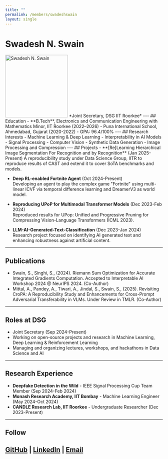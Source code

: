 ```yaml
---
title: ""
permalink: /members/swadeshswain
layout: single
---
```

# Swadesh N. Swain
<img src="{{ site.baseurl }}/assets/images/members/y24/swadesh.png" width="200" height="200" alt="Swadesh N. Swain">
*Joint Secretary, DSG IIT Roorkee*
---
## Education  
- **B.Tech**, Electronics and Communication Engineering with Mathematics Minor, IIT Roorkee (2022–2026)  
- Puna International School, Ahmedabad, Gujarat (2020-2022) - GPA: 96.4/100%
---
## Research Interests  
- Machine Learning & Deep Learning
- Interpretability in AI Models
- Signal Processing
- Computer Vision
- Synthetic Data Generation
- Image Processing and Compression
---
## Projects  
- **[Re]Learning Hierarchical Image Segmentation For Recognition and by Recognition** (Jan 2025-Present)  
  A reproducibility study under Data Science Group, IITR to reproduce results of CAST and extend it to cover SoTA benchmarks and models.
  
- **Deep RL-enabled Fortnite Agent** (Oct 2024-Present)  
  Developing an agent to play the complex game "Fortnite" using multi-linear ICVF via temporal difference learning and DreamerV3 as world model.
  
- **Reproducing UPoP for Multimodal Transformer Models** (Dec 2023-Feb 2024)  
  Reproduced results for UPop: Unified and Progressive Pruning for Compressing Vision-Language Transformers (ICML 2023).
  
- **LLM-AI-Generated-Text-Classification** (Dec 2023-Jan 2024)  
  Research project focused on identifying AI generated text and enhancing robustness against artificial content.
---
## Publications  
- Swain, S., Singhi, S., (2024). Riemann Sum Optimization for Accurate Integrated Gradients Computation. Accepted to Interpretable AI Workshop 2024 @ NeurIPS 2024. (Co-Author)
- Mittal, A., Pandey, A., Tiwari, A., Jindal, S., Swain, S., (2025). Revisiting CroPA: A Reproducibility Study and Enhancements for Cross-Prompt Adversarial Transferability in VLMs. Under Review in TMLR. (Co-Author)
---
## Roles at DSG  
- Joint Secretary (Sep 2024-Present)
- Working on open-source projects and research in Machine Learning, Deep Learning & Reinforcement Learning
- Managing and organizing lectures, workshops, and hackathons in Data Science and AI
---
## Research Experience
- **Deepfake Detection in the Wild** - IEEE Signal Processing Cup Team Member (Sep 2024-Feb 2024)
- **Monash Research Academy, IIT Bombay** - Machine Learning Engineer (May 2024-Oct 2024)
- **CANDLE Research Lab, IIT Roorkee** - Undergraduate Researcher (Dec 2023-Present)
---
## Follow
[GitHub](https://github.com/swadeshswain) | [LinkedIn](https://linkedin.com/in/swadeshswain) | [Email](mailto:swadesh_s@ece.iitr.ac.in)
---
